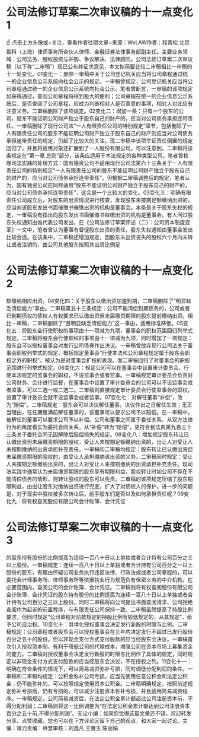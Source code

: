 # 公司法修订草案二次审议稿的十一点变化1

☝ 点击上方头像或+关注，查看作者往期文章~来源：WeLAW作者：程青松  北京盈科（上海）律师事务所合伙人律师、金融证券法律事务部副主任。主要业务领域：公司法务、股权投资与并购、争议解决、法律顾问。公司法修订草案二次审议稿（以下称“二审稿”）现已公布并征求意见，本文拟简要比较二审稿相比一审稿的十一处变化。01变化一：删除一审稿中关于公司登记机关应当将公司章程通过统一的企业信息公示系统向社会公示的规定。一审稿曾规定，公司登记机关应当将公司章程通过统一的企业信息公示系统向社会公示。笔者曾断言，一审稿的该项规定如获得通过，查阅公司章程将得到极大的便利；公司章程在统一的企业信息公示系统后，是否查阅了公司章程，应成为判断相对人是否善意的事项，相对人对此应有注意义务。二审稿删除了该项规定。02变化二：增加一条：只有一个股东的公司，股东不能证明公司财产独立于股东自己的财产的，应当对公司债务承担连带责任。一审稿删除了现行公司法“一人有限责任公司的特别规定”章节，包括删除了一人有限责任公司的股东不能证明公司财产独立于股东自己的财产则应当对公司债务承担连带责任的规定，引起了比较大的关注。现二审稿中该项举证责任倒置的规定回归了，并且将适用对象还扩展到了一人股份有限公司。可以注意到，二审稿将该条规定在“第一章 总则”部分，该条应适用于本法规定的各种类型公司。笔者曾梳理司法实践的处理方式：国有独资公司不适用现行公司法第六十三条关于一人有限责任公司的特别规定“一人有限责任公司的股东不能证明公司财产独立于股东自己的财产的，应当对公司债务承担连带责任”。但根据二审稿调整后的规定，笔者认为，国有独资公司应同样适用“股东不能证明公司财产独立于股东自己的财产的，应当对公司债务承担连带责任”，这会是一个比较大的变化。03变化三：明确有限责任公司成立后，对股东的出资情况进行核查，发现股东未按期足额缴纳出资的，应当向该股东发出书面催缴书催缴出资的机构是董事会。本条是关于股东失权的规定，一审稿没有指出向股东发出书面催缴书催缴出资的机构是董事会。有人问过股东失权通知由谁代表公司发出，在《公司法修订草案评述（二）：公司资本制度变革》一文中，笔者曾认为董事有督促股东出资的责任，股东失权通知由董事会发出比较合适。在该条中，二审稿还增加规定，因股东未出资丧失的股权六个月内未转让或者注销的，由公司其他股东按照其出资比例足

# 公司法修订草案二次审议稿的十一点变化2

额缴纳相应出资。04变化四：关于股东认缴出资加速到期，二审稿删除了“明显缺乏清偿能力”事由。二审稿第五十三条规定：公司不能清偿到期债务的，公司或者已到期债权的债权人有权要求已认缴出资但未届缴资期限的股东提前缴纳出资。相比一审稿，二审稿删除了“且明显缺乏清偿能力”这一事由，适用标准降低。05变化五：将股东会行使职权的事项由十一项减为九项，董事会的职权范围回归列举式规定。二审稿将股东会行使职权的事项由十一项减为九项，同时增加了一项规定：股东会可以授权董事会对发行公司债券作出决议。一审稿曾放弃现行公司法关于董事会职权列举式的规定，概括规定董事会“行使本法和公司章程规定属于股东会职权之外的职权”，被认为是对董事会扩权的表现。而二审稿回归了对董事会的职权范围进行列举式规定。06变化六：规定公司可以在董事会中设置审计委员会，行使本法规定的监事会的职权，不设监事会或者监事。一审稿规定审计委员会负责对公司财务、会计进行监督，在董事会中设置了审计委员会的公司可以不设监事会或者监事，可以二选一或二选二。二审稿则直接规定审计委员会行使监事会的职权，设置了审计委员会就不设监事会或者监事。07变化七：对解任董事“补偿”，改为“赔偿”。二审稿规定：股东会可以决议解任董事，决议作出之日解任生效；无正当理由，在任期届满前解任董事的，该董事可以要求公司予以赔偿。在一审稿中，被解任的董事可以要求公司予以补偿。公司和董事之间属于委任关系，从双方法律行为的角度看实为委托合同关系，从“补偿”转为“赔偿”，更符合民法典第九百三十三条关于委托合同无因解除后赔偿损失的规定。08变化八：增加规定股东转让已认缴出资但未届缴资期限的股权，受让人未按期足额缴纳出资的，出让人对受让人未按期缴纳的出资承担补充责任。一审稿和二审稿均规定：股东转让已认缴出资但未届缴资期限的股权的，由受让人承担缴纳该出资的义务。二审稿同时规定：受让人未按期足额缴纳出资的，出让人对受让人未按期缴纳的出资承担补充责任。现司法实践中通常认为未届缴资期限的股东享有期限利益，股权转让时如公司不存在不能清偿债务的情形，则转让股权的股东可以免责。二审稿的该项规定压缩了股东期限利益，由出让股东对缴纳出资进行兜底，扩大了对债权人的保护。进一步的问题是，对于现实中股权被多次转让后，前手股东们是否以及如何承担责任呢？09变化九：将有权查阅股份有限公司会计账簿、会计凭证

# 公司法修订草案二次审议稿的十一点变化3

的股东持有股份的比例提高为连续一百八十日以上单独或者合计持有公司百分之三以上股份。一审稿规定：连续一百八十日以上单独或者合计持有公司百分之一以上股份的股东，有理由怀疑公司业务执行违反法律、行政法规或者公司章程的，可以委托会计师事务所、律师事务所等依据执业行为规范负有保密义务的中介机构，在必要范围内，查阅公司的会计账簿、会计凭证。二审稿则将有权查阅股份有限公司会计账簿、会计凭证的股东持有股份的比例提高为连续一百八十日以上单独或者合计持有公司百分之三以上股份。同时二审稿将向公司提出书面查阅请求、公司拒绝查阅作为起诉的前置程序，与有限责任公司保持一致。二审稿虽然提高了持股比例要求，但同时规定“公司章程对前款规定的持股比例有较低规定的，从其规定”，给予公司自治权。10变化十：具体化授权董事会决定发行新股的时限与比例。二审稿规定：公司章程或者股东会可以授权董事会在三年内决定发行不超过已发行股份百分之五十的股份。但以非现金支付方式支付股款的应当经股东会决议。一审稿首次引入授权资本制，有利于降低公司的代理成本，增强公司在资本市场上募集资金的能力。二审稿对授权董事会决定发行新股的时限与比例作了具体的规定，同时规定以非现金支付方式支付股款的应当经股东会决议，不在授权之列。11变化十一：明确在符合条件的情况下，可以简易减资弥补亏损，同时调低分配利润的条件。一审稿和二审稿均规定：公积金弥补公司亏损，应当先使用任意公积金和法定公积金；仍不能弥补的，可以按照规定使用资本公积金。二审稿明确规定，按照前述规定弥补亏损后，仍有亏损的，可以减少注册资本弥补亏损，并且适用简易减资程序。一审稿规定，公司简易减资后，在法定公积金累计额超过公司注册资本前，不得分配利润；二审稿则将这一比例调整为“在法定公积金累计额达到公司注册资本百分之五十前,不得分配利润”。无讼小编：如果您觉得这篇文章还不错，欢迎转发分享、点赞收藏，您也可以在下方评论区留下自己的观点，和大家一起讨论。主编：靖力责编：林慧审核：刘逸凡 王雅玉 陈丽娟 

